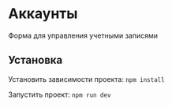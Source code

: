 
# Аккаунты
Форма для управления учетными записями

## Установка
Установить зависимости проекта: `npm install`

Запустить проект: `npm run dev`
